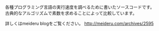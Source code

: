 各種プログラミング言語の実行速度を調べるために書いたソースコードです。
古典的なアルゴリズムで素数を求めることによって比較しています。

詳しくはmeideru blogをご覧ください。
http://meideru.com/archives/2595
